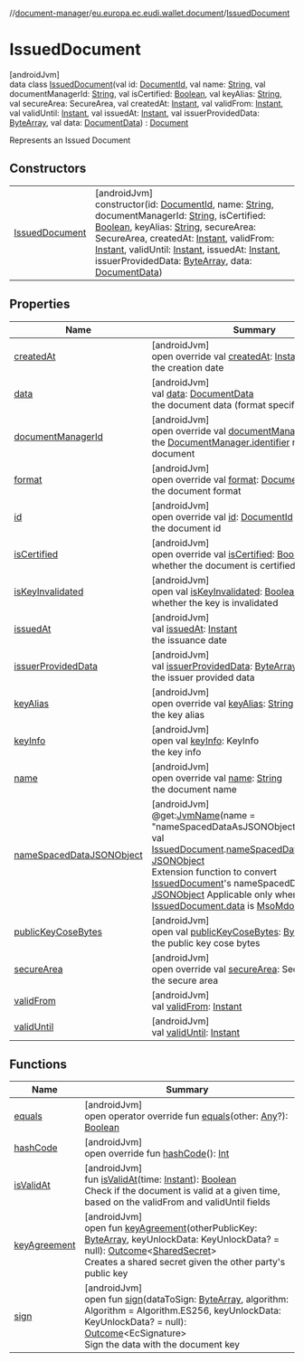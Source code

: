 //[document-manager](../../../index.md)/[eu.europa.ec.eudi.wallet.document](../index.md)/[IssuedDocument](index.md)

# IssuedDocument

[androidJvm]\
data class [IssuedDocument](index.md)(val id: [DocumentId](../-document-id/index.md), val
name: [String](https://kotlinlang.org/api/latest/jvm/stdlib/kotlin/-string/index.html), val
documentManagerId: [String](https://kotlinlang.org/api/latest/jvm/stdlib/kotlin/-string/index.html),
val isCertified: [Boolean](https://kotlinlang.org/api/latest/jvm/stdlib/kotlin/-boolean/index.html),
val keyAlias: [String](https://kotlinlang.org/api/latest/jvm/stdlib/kotlin/-string/index.html), val
secureArea: SecureArea, val
createdAt: [Instant](https://developer.android.com/reference/kotlin/java/time/Instant.html), val
validFrom: [Instant](https://developer.android.com/reference/kotlin/java/time/Instant.html), val
validUntil: [Instant](https://developer.android.com/reference/kotlin/java/time/Instant.html), val
issuedAt: [Instant](https://developer.android.com/reference/kotlin/java/time/Instant.html), val
issuerProvidedData: [ByteArray](https://kotlinlang.org/api/latest/jvm/stdlib/kotlin/-byte-array/index.html),
val
data: [DocumentData](../../eu.europa.ec.eudi.wallet.document.format/-document-data/index.md)) : [Document](../-document/index.md)

Represents an Issued Document

## Constructors

|                                       |                                                                                                                                                                                                                                                                                                                                                                                                                                                                                                                                                                                                                                                                                                                                                                                                                                                                                                                                                                                                                                                                                          |
|---------------------------------------|------------------------------------------------------------------------------------------------------------------------------------------------------------------------------------------------------------------------------------------------------------------------------------------------------------------------------------------------------------------------------------------------------------------------------------------------------------------------------------------------------------------------------------------------------------------------------------------------------------------------------------------------------------------------------------------------------------------------------------------------------------------------------------------------------------------------------------------------------------------------------------------------------------------------------------------------------------------------------------------------------------------------------------------------------------------------------------------|
| [IssuedDocument](-issued-document.md) | [androidJvm]<br>constructor(id: [DocumentId](../-document-id/index.md), name: [String](https://kotlinlang.org/api/latest/jvm/stdlib/kotlin/-string/index.html), documentManagerId: [String](https://kotlinlang.org/api/latest/jvm/stdlib/kotlin/-string/index.html), isCertified: [Boolean](https://kotlinlang.org/api/latest/jvm/stdlib/kotlin/-boolean/index.html), keyAlias: [String](https://kotlinlang.org/api/latest/jvm/stdlib/kotlin/-string/index.html), secureArea: SecureArea, createdAt: [Instant](https://developer.android.com/reference/kotlin/java/time/Instant.html), validFrom: [Instant](https://developer.android.com/reference/kotlin/java/time/Instant.html), validUntil: [Instant](https://developer.android.com/reference/kotlin/java/time/Instant.html), issuedAt: [Instant](https://developer.android.com/reference/kotlin/java/time/Instant.html), issuerProvidedData: [ByteArray](https://kotlinlang.org/api/latest/jvm/stdlib/kotlin/-byte-array/index.html), data: [DocumentData](../../eu.europa.ec.eudi.wallet.document.format/-document-data/index.md)) |

## Properties

| Name                                                              | Summary                                                                                                                                                                                                                                                                                                                                                                                                                                                                                                                                                                                                                                                                   |
|-------------------------------------------------------------------|---------------------------------------------------------------------------------------------------------------------------------------------------------------------------------------------------------------------------------------------------------------------------------------------------------------------------------------------------------------------------------------------------------------------------------------------------------------------------------------------------------------------------------------------------------------------------------------------------------------------------------------------------------------------------|
| [createdAt](created-at.md)                                        | [androidJvm]<br>open override val [createdAt](created-at.md): [Instant](https://developer.android.com/reference/kotlin/java/time/Instant.html)<br>the creation date                                                                                                                                                                                                                                                                                                                                                                                                                                                                                                       |
| [data](data.md)                                                   | [androidJvm]<br>val [data](data.md): [DocumentData](../../eu.europa.ec.eudi.wallet.document.format/-document-data/index.md)<br>the document data (format specific)                                                                                                                                                                                                                                                                                                                                                                                                                                                                                                        |
| [documentManagerId](document-manager-id.md)                       | [androidJvm]<br>open override val [documentManagerId](document-manager-id.md): [String](https://kotlinlang.org/api/latest/jvm/stdlib/kotlin/-string/index.html)<br>the [DocumentManager.identifier](../-document-manager/identifier.md) related to this document                                                                                                                                                                                                                                                                                                                                                                                                          |
| [format](format.md)                                               | [androidJvm]<br>open override val [format](format.md): [DocumentFormat](../../eu.europa.ec.eudi.wallet.document.format/-document-format/index.md)<br>the document format                                                                                                                                                                                                                                                                                                                                                                                                                                                                                                  |
| [id](id.md)                                                       | [androidJvm]<br>open override val [id](id.md): [DocumentId](../-document-id/index.md)<br>the document id                                                                                                                                                                                                                                                                                                                                                                                                                                                                                                                                                                  |
| [isCertified](is-certified.md)                                    | [androidJvm]<br>open override val [isCertified](is-certified.md): [Boolean](https://kotlinlang.org/api/latest/jvm/stdlib/kotlin/-boolean/index.html)<br>whether the document is certified                                                                                                                                                                                                                                                                                                                                                                                                                                                                                 |
| [isKeyInvalidated](../-document/is-key-invalidated.md)            | [androidJvm]<br>open val [isKeyInvalidated](../-document/is-key-invalidated.md): [Boolean](https://kotlinlang.org/api/latest/jvm/stdlib/kotlin/-boolean/index.html)<br>whether the key is invalidated                                                                                                                                                                                                                                                                                                                                                                                                                                                                     |
| [issuedAt](issued-at.md)                                          | [androidJvm]<br>val [issuedAt](issued-at.md): [Instant](https://developer.android.com/reference/kotlin/java/time/Instant.html)<br>the issuance date                                                                                                                                                                                                                                                                                                                                                                                                                                                                                                                       |
| [issuerProvidedData](issuer-provided-data.md)                     | [androidJvm]<br>val [issuerProvidedData](issuer-provided-data.md): [ByteArray](https://kotlinlang.org/api/latest/jvm/stdlib/kotlin/-byte-array/index.html)<br>the issuer provided data                                                                                                                                                                                                                                                                                                                                                                                                                                                                                    |
| [keyAlias](key-alias.md)                                          | [androidJvm]<br>open override val [keyAlias](key-alias.md): [String](https://kotlinlang.org/api/latest/jvm/stdlib/kotlin/-string/index.html)<br>the key alias                                                                                                                                                                                                                                                                                                                                                                                                                                                                                                             |
| [keyInfo](../-document/key-info.md)                               | [androidJvm]<br>open val [keyInfo](../-document/key-info.md): KeyInfo<br>the key info                                                                                                                                                                                                                                                                                                                                                                                                                                                                                                                                                                                     |
| [name](name.md)                                                   | [androidJvm]<br>open override val [name](name.md): [String](https://kotlinlang.org/api/latest/jvm/stdlib/kotlin/-string/index.html)<br>the document name                                                                                                                                                                                                                                                                                                                                                                                                                                                                                                                  |
| [nameSpacedDataJSONObject](../name-spaced-data-j-s-o-n-object.md) | [androidJvm]<br>@get:[JvmName](https://kotlinlang.org/api/latest/jvm/stdlib/kotlin.jvm/-jvm-name/index.html)(name = &quot;nameSpacedDataAsJSONObject&quot;)<br>val [IssuedDocument](index.md).[nameSpacedDataJSONObject](../name-spaced-data-j-s-o-n-object.md): [JSONObject](https://developer.android.com/reference/kotlin/org/json/JSONObject.html)<br>Extension function to convert [IssuedDocument](index.md)'s nameSpacedData to [JSONObject](https://developer.android.com/reference/kotlin/org/json/JSONObject.html) Applicable only when [IssuedDocument.data](data.md) is [MsoMdocData](../../eu.europa.ec.eudi.wallet.document.format/-mso-mdoc-data/index.md) |
| [publicKeyCoseBytes](../-document/public-key-cose-bytes.md)       | [androidJvm]<br>open val [publicKeyCoseBytes](../-document/public-key-cose-bytes.md): [ByteArray](https://kotlinlang.org/api/latest/jvm/stdlib/kotlin/-byte-array/index.html)<br>the public key cose bytes                                                                                                                                                                                                                                                                                                                                                                                                                                                                |
| [secureArea](secure-area.md)                                      | [androidJvm]<br>open override val [secureArea](secure-area.md): SecureArea<br>the secure area                                                                                                                                                                                                                                                                                                                                                                                                                                                                                                                                                                             |
| [validFrom](valid-from.md)                                        | [androidJvm]<br>val [validFrom](valid-from.md): [Instant](https://developer.android.com/reference/kotlin/java/time/Instant.html)                                                                                                                                                                                                                                                                                                                                                                                                                                                                                                                                          |
| [validUntil](valid-until.md)                                      | [androidJvm]<br>val [validUntil](valid-until.md): [Instant](https://developer.android.com/reference/kotlin/java/time/Instant.html)                                                                                                                                                                                                                                                                                                                                                                                                                                                                                                                                        |

## Functions

| Name                                          | Summary                                                                                                                                                                                                                                                                                                                                                                |
|-----------------------------------------------|------------------------------------------------------------------------------------------------------------------------------------------------------------------------------------------------------------------------------------------------------------------------------------------------------------------------------------------------------------------------|
| [equals](equals.md)                           | [androidJvm]<br>open operator override fun [equals](equals.md)(other: [Any](https://kotlinlang.org/api/latest/jvm/stdlib/kotlin/-any/index.html)?): [Boolean](https://kotlinlang.org/api/latest/jvm/stdlib/kotlin/-boolean/index.html)                                                                                                                                 |
| [hashCode](hash-code.md)                      | [androidJvm]<br>open override fun [hashCode](hash-code.md)(): [Int](https://kotlinlang.org/api/latest/jvm/stdlib/kotlin/-int/index.html)                                                                                                                                                                                                                               |
| [isValidAt](is-valid-at.md)                   | [androidJvm]<br>fun [isValidAt](is-valid-at.md)(time: [Instant](https://developer.android.com/reference/kotlin/java/time/Instant.html)): [Boolean](https://kotlinlang.org/api/latest/jvm/stdlib/kotlin/-boolean/index.html)<br>Check if the document is valid at a given time, based on the validFrom and validUntil fields                                            |
| [keyAgreement](../-document/key-agreement.md) | [androidJvm]<br>open fun [keyAgreement](../-document/key-agreement.md)(otherPublicKey: [ByteArray](https://kotlinlang.org/api/latest/jvm/stdlib/kotlin/-byte-array/index.html), keyUnlockData: KeyUnlockData? = null): [Outcome](../-outcome/index.md)&lt;[SharedSecret](../-shared-secret/index.md)&gt;<br>Creates a shared secret given the other party's public key |
| [sign](../-document/sign.md)                  | [androidJvm]<br>open fun [sign](../-document/sign.md)(dataToSign: [ByteArray](https://kotlinlang.org/api/latest/jvm/stdlib/kotlin/-byte-array/index.html), algorithm: Algorithm = Algorithm.ES256, keyUnlockData: KeyUnlockData? = null): [Outcome](../-outcome/index.md)&lt;EcSignature&gt;<br>Sign the data with the document key                                    |
